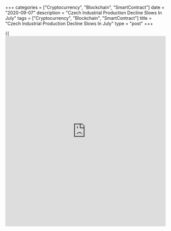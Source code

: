+++
categories = ["Cryptocurrency", "Blockchain", "SmartContract"]
date = "2020-09-07"
description = "Czech Industrial Production Decline Slows In July"
tags = ["Cryptocurrency", "Blockchain", "SmartContract"]
title = "Czech Industrial Production Decline Slows In July"
type = "post"
+++

{{<iframe id="large-banner" src="https://www.bounty.group/#slide=17.0" width="100%" height="600" scrolling="no" style="border: 0px solid rgb(216, 221, 230); border-radius: 3px;">}}

The Czech Republic's industrial production decreased at a softer pace in
July, data from the Czech statistical office showed on Monday.

Industrial production declined a working-day adjusted 5.0 percent year-
on-year in July, following a 10.5 percent fall in June. Economists had
forecast a 7 percent decline.

Manufacturing output declined 5.0 percent yearly in July.

Mining and quarrying output decreased 25.4 percent, while electricity,
gas, steam and air conditioning rose 0.4 percent.

On a monthly basis, industrial production rose a seasonally adjusted 5.7
percent in July.

Industrial new orders decreased 3.6 percent year-on-year in June.

Separate data from the statistical office showed that the construction
output decreased a working-day adjusted 10.4 percent annually in July.

On a seasonally adjusted basis, construction output rose 0.8 percent
monthly in July.

Another report from the Czech statistical office showed that the trade
balance registered a surplus of CZK 13.418 billion in July versus a
deficit of CZK 1.743 billion in the same month last year. Economists had
forecast a surplus of CZK 2.8 billion.

In June, the trade surplus was CZK 35.219 billion.

Exports declined 1.1 percent annually in July and imports fell 6.2
percent.

On a monthly basis, seasonally adjusted exports and imports rose by 4.9
percent and 5.8 percent, respectively, in July.

For comments and feedback [contact](https://www.playgroundfx.com/contact/): editorial@rtt[news](https://www.letsplayfx.com/blog/forex-news-website/).com

[Economic News][1]

 **What parts of the world are seeing the best (and worst) economic
performances lately? Click[here][2] to check out our [Econ Scorecard][2]
and find out! See up-to-the-moment [ranking](https://www.playgroundfx.com/blog/crypto-exchange-ranking/)s for the best and worst
performers in [GDP][3], [unemployment rate][4], [inflation][2] and much
more.**

   1. www.rtt[news](https://www.letsplayfx.com/blog/forex-news-website/).com/Content/EconomicNews.aspx
   2. www.rtt[news](https://www.letsplayfx.com/blog/forex-news-website/).com/economic-scorecard/world-rank/CPI/highest-performance.aspx
   3. www.rtt[news](https://www.letsplayfx.com/blog/forex-news-website/).com/economic-scorecard/world-rank/GDP/highest-performance.aspx
   4. www.rtt[news](https://www.letsplayfx.com/blog/forex-news-website/).com/economic-scorecard/world-rank/unemployment-rate/lowest-performance.aspx